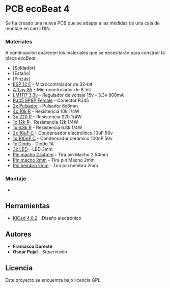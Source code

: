 # PCB ecoBeat 4

Se ha creado una nueva PCB que se adapta a las medidas de una caja de montaje en carril DIN.


### Materiales

A continuación aparecen los materiales que se necesitarán para construir la placa *ecoBeat*.

* [Soldador] 
* [Estaño]
* [Pinzas]
* [ESP 12 F](https://www.elecrow.com/download/ESP-12F.pdf) - Microcontrolador de 32-bit 
* [ATtiny 85](http://www.farnell.com/datasheets/1698186.pdf) - Microcontrolador de 8-bit
* [LM1117 3.3v](http://www.ti.com/lit/ds/symlink/lm1117.pdf) - Regulador de voltaje 15v - 3.3v 800mA
* [RJ45 8P8P Female](https://es.rs-online.com/web/p/conectores-rj45/2578814/) - Conector RJ45
* [2x Pulsador](https://www.adafruit.com/product/367) - Pulsador 6x6mm
* [4x 10k R](https://es.rs-online.com/web/p/resistencias-fijas-de-orificio-pasante/7077745/) - Resistencia 10k 1/4W
* [3x 220 R](https://es.rs-online.com/web/p/resistencias-fijas-de-orificio-pasante/7077612/) - Resistencia 220 1/4W
* [1x 12k R](https://es.rs-online.com/web/p/resistencias-fijas-de-orificio-pasante/7077735/) - Resistencia 12k 1/4W
* [1x 6.8k R](https://es.rs-online.com/web/p/resistencias-fijas-de-orificio-pasante/7077735/) - Resistencia 6.8k 1/4W
* [2x 10uF C](https://es.rs-online.com/web/p/condensadores-de-aluminio/0117035/) - Condensador electrolítico 10uF 50v
* [1x 100nF C](https://es.rs-online.com/web/p/condensadores-ceramicos-multicapa/5373707/) - Condensador cerámico 100nF 50v
* [1x Diodo](https://es.rs-online.com/web/p/products/7965985/?tpr=1) - Diodo 1A
* [3x LED](https://es.rs-online.com/web/p/led-visibles/2285944/) - LED 3mm
* [Pin macho 2.54mm](https://es.rs-online.com/web/p/conectores-macho-para-pcb/5473166/) - Tira pin Macho 2.54mm
* [Pin macho 2mm](https://es.rs-online.com/web/p/conectores-macho-para-pcb/6813293/) - Tira pin Macho 2mm
* [Pin hembra 2mm](https://es.rs-online.com/web/p/conectores-hembra-para-pcb/6058774/) - Tira pin hembra 2mm


### Montaje

*


## Herramientas

* [KiCad 4.0.2](http://kicad-pcb.org/) - Diseño electrónico



## Autores

* **Francisco Doreste** 
* **Oscar Pujal** - *Supervisión* 


## Licencia

Este proyecto se encuentra bajo licencia GPL.



